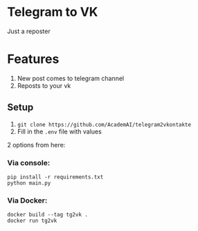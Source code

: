 # Telegram to VK
Just a reposter

# Features
1. New post comes to telegram channel
2. Reposts to your vk

## Setup
1. `git clone https://github.com/AcademAI/telegram2vkontakte` 
2. Fill in the `.env` file with values

2 options from here:

### Via console:
```
pip install -r requirements.txt
python main.py
```

### Via Docker:
```
docker build --tag tg2vk . 
docker run tg2vk
```
